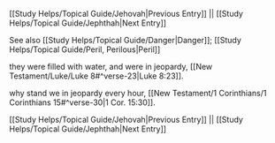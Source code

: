 [[Study Helps/Topical Guide/Jehovah|Previous Entry]]  ||  [[Study Helps/Topical Guide/Jephthah|Next Entry]]

 See also [[Study Helps/Topical Guide/Danger|Danger]]; [[Study Helps/Topical Guide/Peril, Perilous|Peril]]

 they were filled with water, and were in jeopardy, [[New Testament/Luke/Luke 8#^verse-23|Luke 8:23]].

 why stand we in jeopardy every hour, [[New Testament/1 Corinthians/1 Corinthians 15#^verse-30|1 Cor. 15:30]].

[[Study Helps/Topical Guide/Jehovah|Previous Entry]]  ||  [[Study Helps/Topical Guide/Jephthah|Next Entry]]